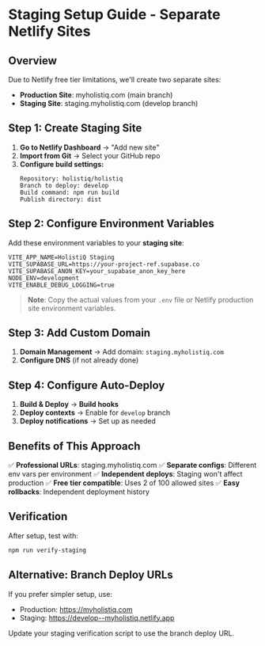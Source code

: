 # Staging Setup Guide - Separate Netlify Sites

## Overview

Due to Netlify free tier limitations, we'll create two separate sites:

- **Production Site**: myholistiq.com (main branch)
- **Staging Site**: staging.myholistiq.com (develop branch)

## Step 1: Create Staging Site

1. **Go to Netlify Dashboard** → "Add new site"
2. **Import from Git** → Select your GitHub repo
3. **Configure build settings:**
   ```
   Repository: holistiq/holistiq
   Branch to deploy: develop
   Build command: npm run build
   Publish directory: dist
   ```

## Step 2: Configure Environment Variables

Add these environment variables to your **staging site**:

```env
VITE_APP_NAME=HolistiQ Staging
VITE_SUPABASE_URL=https://your-project-ref.supabase.co
VITE_SUPABASE_ANON_KEY=your_supabase_anon_key_here
NODE_ENV=development
VITE_ENABLE_DEBUG_LOGGING=true
```

> **Note**: Copy the actual values from your `.env` file or Netlify production site environment variables.

## Step 3: Add Custom Domain

1. **Domain Management** → Add domain: `staging.myholistiq.com`
2. **Configure DNS** (if not already done)

## Step 4: Configure Auto-Deploy

1. **Build & Deploy** → **Build hooks**
2. **Deploy contexts** → Enable for `develop` branch
3. **Deploy notifications** → Set up as needed

## Benefits of This Approach

✅ **Professional URLs**: staging.myholistiq.com
✅ **Separate configs**: Different env vars per environment
✅ **Independent deploys**: Staging won't affect production
✅ **Free tier compatible**: Uses 2 of 100 allowed sites
✅ **Easy rollbacks**: Independent deployment history

## Verification

After setup, test with:

```bash
npm run verify-staging
```

## Alternative: Branch Deploy URLs

If you prefer simpler setup, use:

- Production: https://myholistiq.com
- Staging: https://develop--myholistiq.netlify.app

Update your staging verification script to use the branch deploy URL.
